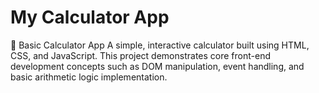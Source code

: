 # My Calculator App
📱 Basic Calculator App  A simple, interactive calculator built using HTML, CSS, and JavaScript. This project demonstrates core front-end development concepts such as DOM manipulation, event handling, and basic arithmetic logic implementation.

